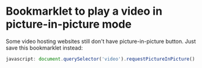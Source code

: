 # Bookmarklet to play a video in picture-in-picture mode

Some video hosting websites still don't have picture-in-picture button.
Just save this bookmarklet instead:
```js
javascript: document.querySelector('video').requestPictureInPicture()
```
